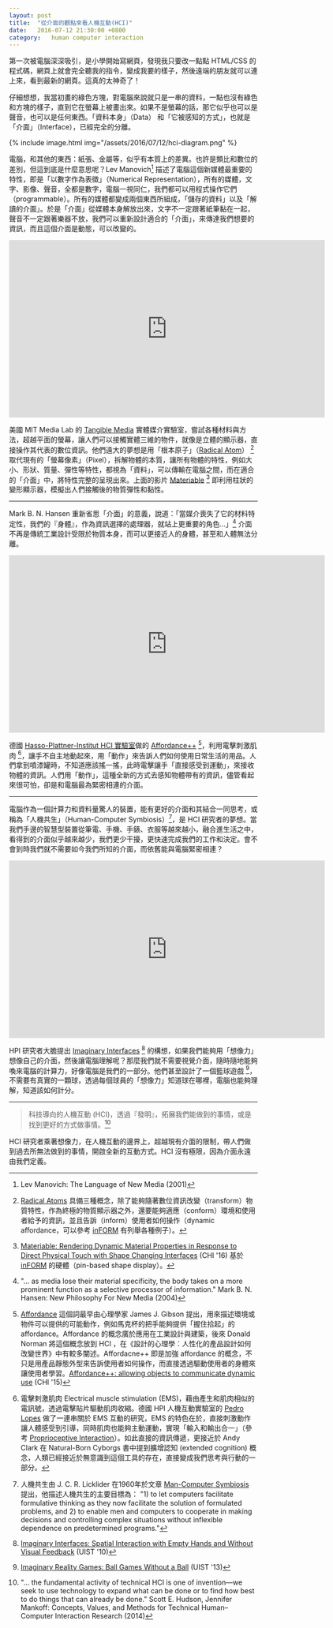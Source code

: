 ```yaml
---
layout: post
title:  "從介面的觀點來看人機互動(HCI)"
date:   2016-07-12 21:30:00 +0800
category:   human computer interaction
---
```


第一次被電腦深深吸引，是小學開始寫網頁，發現我只要改一點點 HTML/CSS 的程式碼，網頁上就會完全聽我的指令，變成我要的樣子，然後遠端的朋友就可以連上來，看到最新的網頁。這真的太神奇了！

仔細想想，我當初畫的綠色方塊，對電腦來說就只是一串的資料，一點也沒有綠色和方塊的樣子，直到它在螢幕上被畫出來。如果不是螢幕的話，那它似乎也可以是聲音，也可以是任何東西。「資料本身」（Data） 和「它被感知的方式」，也就是「介面」（Interface），已經完全的分離。

{% include image.html
           img="/assets/2016/07/12/hci-diagram.png" %}

電腦，和其他的東西：紙張、金屬等，似乎有本質上的差異。也許是類比和數位的差別，但這到底是什麼意思呢？Lev Manovich[^1] 描述了電腦這個新媒體最重要的特性，即是「以數字作為表徵」（Numerical Representation），所有的媒體，文字、影像、聲音，全都是數字，電腦一視同仁，我們都可以用程式操作它們（programmable）。所有的媒體都變成兩個東西所組成，「儲存的資料」以及「解讀的介面」。於是「介面」從媒體本身解放出來，文字不一定跟著紙筆黏在一起，聲音不一定跟著樂器不放，我們可以重新設計適合的「介面」，來傳達我們想要的資訊，而且這個介面是動態，可以改變的。

<div class="video-wrapper">
  <iframe src="https://player.vimeo.com/video/165798784" width="640" height="360" frameborder="0" webkitallowfullscreen mozallowfullscreen allowfullscreen></iframe>
</div>

美國 MIT Media Lab 的 [Tangible Media](http://tangible.media.mit.edu/) 實體媒介實驗室，嘗試各種材料與方法，超越平面的螢幕，讓人們可以接觸實體三維的物件，就像是立體的顯示器，直接操作其代表的數位資訊。他們遠大的夢想是用「根本原子」（[Radical Atom](http://tangible.media.mit.edu/project/radical-atoms/)） [^2] 取代現有的「螢幕像素」（Pixel），拆解物體的本質，讓所有物體的特性，例如大小、形狀、質量、彈性等特性，都視為「資料」，可以傳輸在電腦之間，而在適合的「介面」中，將特性完整的呈現出來。上面的影片 [Materiable](http://tangible.media.mit.edu/project/materiable/) [^3] 即利用柱狀的變形顯示器，模擬出人們接觸後的物質彈性和黏性。

---

Mark B. N. Hansen 重新省思「介面」的意義，說道：「當媒介喪失了它的材料特定性，我們的『身體』，作為資訊選擇的處理器，就站上更重要的角色…」[^4] 介面不再是傳統工業設計受限於物質本身，而可以更接近人的身體，甚至和人體無法分離。

<div class="video-wrapper">
  <iframe width="640" height="360" src="https://www.youtube.com/embed/Gz4dphzBb6I" frameborder="0" allowfullscreen></iframe>
</div>

德國 [Hasso-Plattner-Institut HCI 實驗室](https://hpi.de/baudisch/home.html)做的 [Affordance++](https://hpi.de/baudisch/projects/affordance.html) [^5]，利用電擊刺激肌肉 [^6]，讓手不自主地動起來，用「動作」來告訴人們如何使用日常生活的用品。人們拿到噴漆罐時，不知道應該搖一搖，此時電擊讓手「直接感受到運動」，來接收物體的資訊。人們用「動作」，這種全新的方式去感知物體帶有的資訊，儘管看起來很可怕，卻是和電腦最為緊密相連的介面。

---

電腦作為一個計算力和資料量驚人的裝置，能有更好的介面和其結合一同思考，或稱為「人機共生」（Human-Computer Symbiosis）[^7]，是 HCI 研究者的夢想。當我們手邊的智慧型裝置從筆電、手機、手錶、衣服等越來越小，融合進生活之中，看得到的介面似乎越來越少，我們更少干擾，更快速完成我們的工作和決定。會不會到時我們就不需要如今我們所知的介面，而依舊能與電腦緊密相連？

<div class="video-wrapper">
  <iframe width="640" height="360" src="https://www.youtube.com/embed/NNirAkibYGc" frameborder="0" allowfullscreen></iframe>
</div>

HPI 研究者大膽提出 [Imaginary Interfaces](https://hpi.de/baudisch/projects/imaginary-interfaces.html) [^8] 的構想，如果我們能夠用「想像力」想像自己的介面，然後讓電腦理解呢？那麼我們就不需要視覺介面，隨時隨地能夠喚來電腦的計算力，好像電腦是我們的一部分。他們甚至設計了一個籃球遊戲 [^9]，不需要有真實的一顆球，透過每個球員的「想像力」知道球在哪裡，電腦也能夠理解，知道該如何計分。

---

> 科技導向的人機互動 (HCI)，透過『發明』，拓展我們能做到的事情，或是找到更好的方式做事情。[^10]

HCI 研究者乘著想像力，在人機互動的邊界上，超越現有介面的限制，帶人們做到過去所無法做到的事情，開啟全新的互動方式。HCI 沒有極限，因為介面永遠由我們定義。

[^1]: Lev Manovich: The Language of New Media (2001)
[^2]: [Radical Atoms](https://tangible.media.mit.edu/project/radical-atoms/) 具備三種概念，除了能夠隨著數位資訊改變（transform）物質特性，作為終極的物質顯示器之外，還要能夠適應（conform）環境和使用者給予的資訊，並且告訴（inform）使用者如何操作（dynamic affordance，可以參考 [inFORM](https://tangible.media.mit.edu/project/inform/) 有列舉各種例子）。
[^3]: [Materiable: Rendering Dynamic Material Properties in Response to Direct Physical Touch with Shape Changing Interfaces](http://tangible.media.mit.edu/project/materiable/) (CHI '16)  基於 [inFORM](https://tangible.media.mit.edu/project/inform/) 的硬體（pin-based shape display）。
[^4]: "... as media lose their material specificity, the body takes on a more prominent function as a selective processor of information." Mark B. N. Hansen: New Philosophy For New Media (2004)
[^5]: [Affordance](https://en.wikipedia.org/wiki/Affordance) 這個詞最早由心理學家 James J. Gibson 提出，用來描述環境或物件可以提供的可能動作，例如馬克杯的把手能夠提供「握住拾起」的 affordance。Affordance 的概念廣於應用在工業設計與建築，後來 Donald Norman 將這個概念放到 HCI ，在《設計的心理學：人性化的產品設計如何改變世界》中有較多闡述。Affordacne++ 即是加強 affordance 的概念，不只是用產品靜態外型來告訴使用者如何操作，而直接透過驅動使用者的身體來讓使用者學習。[Affordance++: allowing objects to communicate dynamic use](https://hpi.de/baudisch/projects/affordance.html) (CHI '15)
[^6]: 電擊刺激肌肉 Electrical muscle stimulation (EMS)，藉由產生和肌肉相似的電訊號，透過電擊貼片驅動肌肉收縮。德國 HPI 人機互動實驗室的 [Pedro Lopes](http://plopes.org/) 做了一連串關於 EMS 互動的研究，EMS 的特色在於，直接刺激動作讓人體感受到引導，同時肌肉也能夠主動運動，實現「輸入和輸出合一」（參考 [Proprioceptive Interaction](http://plopes.org/project/proprioceptive-interaction/)）。如此直接的資訊傳遞，更接近於 Andy Clark 在 Natural-Born Cyborgs 書中提到擴增認知 (extended cognition) 概念，人類已經接近於無意識到這個工具的存在，直接變成我們思考與行動的一部分。
[^7]: 人機共生由 J. C. R. Licklider 在1960年於文章 [Man-Computer Symbiosis](https://groups.csail.mit.edu/medg/people/psz/Licklider.html) 提出，他描述人機共生的主要目標為： "1) to let computers facilitate formulative thinking as they now facilitate the solution of formulated problems, and 2) to enable men and computers to cooperate in making decisions and controlling complex situations without inflexible dependence on predetermined programs."
[^8]: [Imaginary Interfaces: Spatial Interaction with Empty Hands and Without Visual Feedback](https://hpi.de/baudisch/projects/imaginary-interfaces.html) (UIST '10)
[^9]: [Imaginary Reality Games: Ball Games Without a Ball](https://hpi.de/baudisch/projects/imaginary-reality-games.html) (UIST '13)
[^10]: "... the fundamental activity of technical HCI is one of invention—we seek to use technology to expand what can be done or to find how best to do things that can already be done." Scott E. Hudson, Jennifer Mankoff: Concepts, Values, and Methods for Technical Human–Computer Interaction Research (2014)
